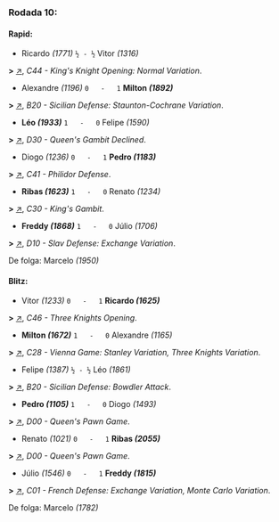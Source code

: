 ### Rodada 10:

#### Rapid:

* Ricardo *(1771)* `½ - ½` Vitor *(1316)* 

**>** [↗](https://www.lichess.org/DzW6bbNE), *C44 - King's Knight Opening: Normal Variation*.
* Alexandre *(1196)* `0   -   1` **Milton *(1892)*** 

**>** [↗](https://www.lichess.org/rFpRNKGI), *B20 - Sicilian Defense: Staunton-Cochrane Variation*.
* **Léo *(1933)*** `1   -   0` Felipe *(1590)* 

**>** [↗](https://www.lichess.org/0hAMPnId), *D30 - Queen's Gambit Declined*.
* Diogo *(1236)* `0   -   1` **Pedro *(1183)*** 

**>** [↗](https://www.lichess.org/xh3yb5Ix), *C41 - Philidor Defense*.
* **Ribas *(1623)*** `1   -   0` Renato *(1234)* 

**>** [↗](https://www.lichess.org/CNBZdTeY), *C30 - King's Gambit*.
* **Freddy *(1868)*** `1   -   0` Júlio *(1706)* 

**>** [↗](https://www.lichess.org/huR1ONU0), *D10 - Slav Defense: Exchange Variation*.

De folga: Marcelo *(1950)*

#### Blitz:

* Vitor *(1233)* `0   -   1` **Ricardo *(1625)*** 

**>** [↗](https://www.lichess.org/sMrIcVds), *C46 - Three Knights Opening*.
* **Milton *(1672)*** `1   -   0` Alexandre *(1165)* 

**>** [↗](https://www.lichess.org/vZnMORke), *C28 - Vienna Game: Stanley Variation, Three Knights Variation*.
* Felipe *(1387)* `½ - ½` Léo *(1861)* 

**>** [↗](https://www.lichess.org/K5Vz3kms), *B20 - Sicilian Defense: Bowdler Attack*.
* **Pedro *(1105)*** `1   -   0` Diogo *(1493)* 

**>** [↗](https://www.lichess.org/lwaXzUH9), *D00 - Queen's Pawn Game*.
* Renato *(1021)* `0   -   1` **Ribas *(2055)*** 

**>** [↗](https://www.lichess.org/czwrbtoa), *D00 - Queen's Pawn Game*.
* Júlio *(1546)* `0   -   1` **Freddy *(1815)*** 

**>** [↗](https://www.lichess.org/i8nZDdQV), *C01 - French Defense: Exchange Variation, Monte Carlo Variation*.

De folga: Marcelo *(1782)*

